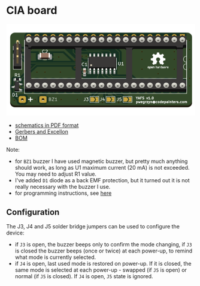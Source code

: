 # CIA board

![](pcb_cia_render.png)

* [schematics in PDF format](pcb_cia.pdf)
* [Gerbers and Excellon](production/pcb_cia.zip)
* [BOM](production/bom.csv)

 

Note:

* for `BZ1` buzzer I have used magnetic buzzer, but pretty much anything should work, as long as  U1 maximum current (20 mA) is not exceeded. You may need to adjust R1 value.
* I've added `D1` diode as a back EMF protection, but it turned out it is not really necessary with the buzzer I use. 
* for programming instructions, see [here](../firmware)



## Configuration

The J3, J4 and J5 solder bridge jumpers can be used to configure the device:

* if `J3` is open, the buzzer beeps only to confirm the mode changing, if `J3` is closed the buzzer beeps (once or twice) at each power-up, to remind what mode is currently selected.
* if `J4` is open, last used mode is restored on power-up. If it is closed, the same mode is selected at each power-up - swapped (if `J5` is open) or normal (if `J5` is closed). If `J4` is open, `J5` state is ignored.
